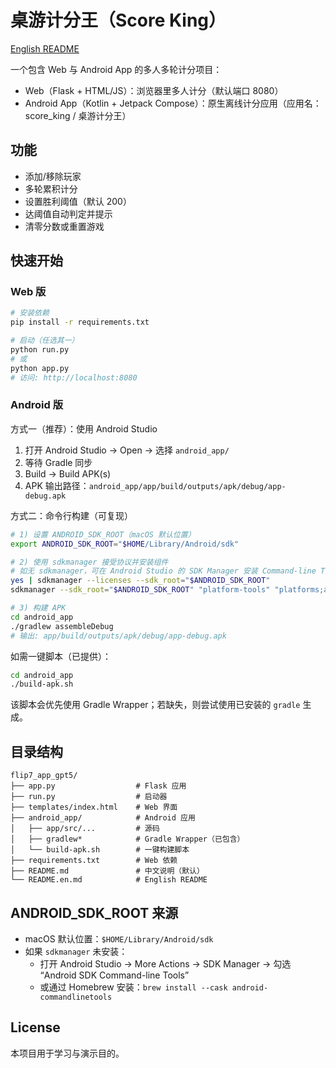 # 桌游计分王（Score King）

[English README](README.en.md)

一个包含 Web 与 Android App 的多人多轮计分项目：
- Web（Flask + HTML/JS）：浏览器里多人计分（默认端口 8080）
- Android App（Kotlin + Jetpack Compose）：原生离线计分应用（应用名：score_king / 桌游计分王）

## 功能
- 添加/移除玩家
- 多轮累积计分
- 设置胜利阈值（默认 200）
- 达阈值自动判定并提示
- 清零分数或重置游戏

## 快速开始

### Web 版
```bash
# 安装依赖
pip install -r requirements.txt

# 启动（任选其一）
python run.py
# 或
python app.py
# 访问: http://localhost:8080
```

### Android 版
方式一（推荐）：使用 Android Studio
1) 打开 Android Studio → Open → 选择 `android_app/`
2) 等待 Gradle 同步
3) Build → Build APK(s)
4) APK 输出路径：`android_app/app/build/outputs/apk/debug/app-debug.apk`

方式二：命令行构建（可复现）
```bash
# 1) 设置 ANDROID_SDK_ROOT（macOS 默认位置）
export ANDROID_SDK_ROOT="$HOME/Library/Android/sdk"

# 2) 使用 sdkmanager 接受协议并安装组件
# 如无 sdkmanager，可在 Android Studio 的 SDK Manager 安装 Command-line Tools
yes | sdkmanager --licenses --sdk_root="$ANDROID_SDK_ROOT"
sdkmanager --sdk_root="$ANDROID_SDK_ROOT" "platform-tools" "platforms;android-34" "build-tools;34.0.0" "cmdline-tools;latest"

# 3) 构建 APK
cd android_app
./gradlew assembleDebug
# 输出: app/build/outputs/apk/debug/app-debug.apk
```

如需一键脚本（已提供）：
```bash
cd android_app
./build-apk.sh
```
该脚本会优先使用 Gradle Wrapper；若缺失，则尝试使用已安装的 `gradle` 生成。

## 目录结构
```
flip7_app_gpt5/
├── app.py                  # Flask 应用
├── run.py                  # 启动器
├── templates/index.html    # Web 界面
├── android_app/            # Android 应用
│   ├── app/src/...         # 源码
│   ├── gradlew*            # Gradle Wrapper（已包含）
│   └── build-apk.sh        # 一键构建脚本
├── requirements.txt        # Web 依赖
├── README.md               # 中文说明（默认）
└── README.en.md            # English README
```

## ANDROID_SDK_ROOT 来源
- macOS 默认位置：`$HOME/Library/Android/sdk`
- 如果 `sdkmanager` 未安装：
  - 打开 Android Studio → More Actions → SDK Manager → 勾选 “Android SDK Command-line Tools”
  - 或通过 Homebrew 安装：`brew install --cask android-commandlinetools`

## License
本项目用于学习与演示目的。